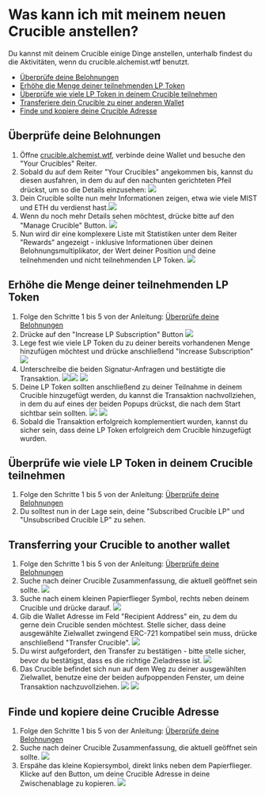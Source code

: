 # Was kann ich mit meinem neuen Crucible anstellen?

Du kannst mit deinem Crucible einige Dinge anstellen, unterhalb findest du die Aktivitäten, wenn du crucible.alchemist.wtf benutzt.

* [Überprüfe deine Belohnungen](what-can-i-do-with-my-new-crucible.md#checking-your-rewards)
* [Erhöhe die Menge deiner teilnehmenden LP Token](what-can-i-do-with-my-new-crucible.md#increasing-your-lp-subscription)
* [Überprüfe wie viele LP Token in deinem Crucible teilnehmen](what-can-i-do-with-my-new-crucible.md#checking-how-much-lp-youve-subscribed-to-your-crucible)
* [Transferiere dein Crucible zu einer anderen Wallet](what-can-i-do-with-my-new-crucible.md#transferring-your-crucible-to-another-wallet)
* [Finde und kopiere deine Crucible Adresse](what-can-i-do-with-my-new-crucible.md#locating-and-copying-your-crucible-address)

## Überprüfe deine Belohnungen

1. Öffne [crucible.alchemist.wtf](https://crucible.alchemist.wtf/), verbinde deine Wallet und besuche den "Your Crucibles" Reiter.
2. Sobald du auf dem Reiter "Your Crucibles" angekommen bis, kannst du diesen ausfahren, in dem du auf den nachunten gerichteten Pfeil drückst, um so die Details einzusehen: ![](../../.gitbook/assets/screenshot-2021-05-07-at-12.50.58.png) 
3. Dein Crucible sollte nun mehr Informationen zeigen, etwa wie viele MIST und ETH du verdienst hast.![](../../.gitbook/assets/screenshot-2021-05-07-at-12.50.42.png) 
4. Wenn du noch mehr Details sehen möchtest, drücke bitte auf den "Manage Crucible" Button.  ![](../../.gitbook/assets/screenshot-2021-05-07-at-12.51.04.png) 
5. Nun wird dir eine komplexere Liste mit Statistiken unter dem Reiter "Rewards" angezeigt - inklusive Informationen über deinen Belohnungsmultiplikator, der Wert deiner Position und deine teilnehmenden und nicht teilnehmenden LP Token.  ![](../../.gitbook/assets/screenshot-2021-05-07-at-12.51.22.png) 

## Erhöhe die Menge deiner teilnehmenden LP Token

1. Folge den Schritte 1 bis 5 von der Anleitung: [Überprüfe deine Belohnungen](what-can-i-do-with-my-new-crucible.md#checking-your-rewards)
2. Drücke auf den "Increase LP Subscription" Button  ![](../../.gitbook/assets/screenshot-2021-05-07-at-12.51.36.png)
3. Lege fest wie viele LP Token du zu deiner bereits vorhandenen Menge hinzufügen möchtest und drücke anschließend "Increase Subscription"  ![](../../.gitbook/assets/screenshot-2021-05-07-at-12.51.48.png) 
4. Unterschreibe die beiden Signatur-Anfragen und bestätigte die Transaktion. ![](../../.gitbook/assets/screenshot-2021-05-07-at-12.51.59.png)![](../../.gitbook/assets/screenshot-2021-05-07-at-12.52.17.png) ![](../../.gitbook/assets/screenshot-2021-05-07-at-12.52.27.png) 
5. Deine LP Token sollten anschließend zu deiner Teilnahme in deinem Crucible hinzugefügt werden, du kannst die Transaktion nachvollziehen, in dem du auf eines der beiden Popups drückst, die nach dem Start sichtbar sein sollten.  ![](../../.gitbook/assets/screenshot-2021-05-07-at-13.12.02.png) ![](../../.gitbook/assets/screenshot-2021-05-07-at-13.24.50.png) 
6. Sobald die Transaktion erfolgreich komplementiert wurden, kannst du sicher sein, dass deine LP Token erfolgreich dem Crucible hinzugefügt wurden.

## Überprüfe wie viele LP Token in deinem Crucible teilnehmen

1. Folge den Schritte 1 bis 5 von der Anleitung: [Überprüfe deine Belohnungen](what-can-i-do-with-my-new-crucible.md#checking-your-rewards)
2. Du solltest nun in der Lage sein, deine "Subscribed Crucible LP" und "Unsubscribed Crucible LP" zu sehen.

## Transferring your Crucible to another wallet

1. Folge den Schritte 1 bis 5 von der Anleitung: [Überprüfe deine Belohnungen](what-can-i-do-with-my-new-crucible.md#checking-your-rewards)
2. Suche nach deiner Crucible Zusammenfassung, die aktuell geöffnet sein sollte.  ![](../../.gitbook/assets/screenshot-2021-05-07-at-12.55.42.png)
3. Suche nach einem kleinen Papierflieger Symbol, rechts neben deinem Crucible und drücke darauf. ![](../../.gitbook/assets/screenshot-2021-05-07-at-12.55.44.png) 
4. Gib die Wallet Adresse im Feld "Recipient Address" ein, zu dem du gerne dein Crucible senden möchtest. Stelle sicher, dass deine ausgewählte Zielwallet zwingend ERC-721 kompatibel sein muss, drücke anschließend "Transfer Crucible". ![](../../.gitbook/assets/screenshot-2021-05-07-at-12.56.17.png) 
5. Du wirst aufgefordert, den Transfer zu bestätigen - bitte stelle sicher, bevor du bestätigst, dass es die richtige Zieladresse ist.  ![](../../.gitbook/assets/screenshot-2021-05-07-at-12.56.27.png) 
6. Das Crucible befindet sich nun auf dem Weg zu deiner ausgewählten Zielwallet, benutze eine der beiden aufpoppenden Fenster, um deine Transaktion nachzuvollziehen.  ![](../../.gitbook/assets/screenshot-2021-05-07-at-13.12.05.png) ![](../../.gitbook/assets/screenshot-2021-05-07-at-13.12.02.png) 

## Finde und kopiere deine Crucible Adresse

1. Folge den Schritte 1 bis 5 von der Anleitung: [Überprüfe deine Belohnungen](what-can-i-do-with-my-new-crucible.md#checking-your-rewards)
2. Suche nach deiner Crucible Zusammenfassung, die aktuell geöffnet sein sollte.  ![](../../.gitbook/assets/screenshot-2021-05-07-at-12.55.42.png)
3. Erspähe das kleine Kopiersymbol, direkt links neben dem Papierflieger. Klicke auf den Button, um deine Crucible Adresse in deine Zwischenablage zu kopieren. ![](../../.gitbook/assets/screenshot-2021-05-07-at-12.55.48.png)

#### 

